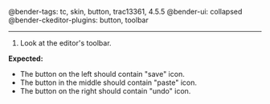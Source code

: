 @bender-tags: tc, skin, button, trac13361, 4.5.5
@bender-ui: collapsed
@bender-ckeditor-plugins: button, toolbar

----

1. Look at the editor's toolbar.

**Expected:**
* The button on the left should contain "save" icon.
* The button in the middle should contain "paste" icon.
* The button on the right should contain "undo" icon.
